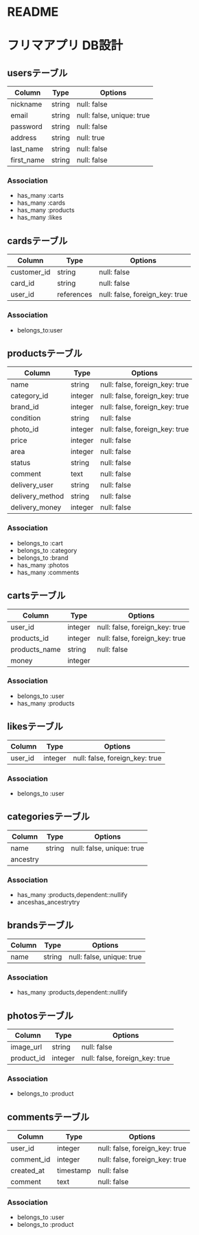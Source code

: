 # README

# フリマアプリ DB設計

## usersテーブル
|Column|Type|Options|
|------|----|-------|
|nickname|string|null: false|
|email|string|null: false, unique: true|
|password|string|null: false|
|address|string|null: true|
|last_name|string|null: false|
|first_name|string|null: false|
### Association
- has_many :carts
- has_many :cards
- has_many :products
- has_many :likes


## cardsテーブル
|Column|Type|Options|
|------|----|-------|
|customer_id|string|null: false|
|card_id|string|null: false|
|user_id|references|null: false, foreign_key: true|
### Association
- belongs_to:user

## productsテーブル
|Column|Type|Options|
|------|----|-------|
|name|string|null: false, foreign_key: true|
|category_id|integer|null: false, foreign_key: true|
|brand_id|integer|null: false, foreign_key: true|
|condition|string|null: false|
|photo_id|integer|null: false, foreign_key: true|
|price|integer|null: false|
|area|integer|null: false|
|status|string|null: false|
|comment|text|null: false|
|delivery_user|string|null: false|
|delivery_method|string|null: false|
|delivery_money|integer|null: false|
### Association
- belongs_to :cart
- belongs_to :category
- belongs_to :brand
- has_many :photos
- has_many :comments

## cartsテーブル
|Column|Type|Options|
|------|----|-------|
|user_id|integer|null: false, foreign_key: true|
|products_id|integer|null: false, foreign_key: true|
|products_name|string|null: false|
|money|integer||
### Association
- belongs_to :user
- has_many :products

## likesテーブル
|Column|Type|Options|
|------|----|-------|
|user_id|integer|null: false, foreign_key: true|
### Association
- belongs_to :user

## categoriesテーブル
|Column|Type|Options|
|------|----|-------|
|name|string|null: false, unique: true|
|ancestry|
### Association
- has_many :products,dependent::nullify
- anceshas_ancestrytry

## brandsテーブル
|Column|Type|Options|
|------|----|-------|
|name|string|null: false, unique: true|
### Association
- has_many :products,dependent::nullify


## photosテーブル
|Column|Type|Options|
|------|----|-------|
|image_url|string|null: false|
|product_id|integer|null: false, foreign_key: true|
### Association
- belongs_to :product


## commentsテーブル
|Column|Type|Options|
|------|----|-------|
|user_id|integer|null: false, foreign_key: true|
|comment_id|integer|null: false, foreign_key: true|
|created_at|timestamp|null: false|
|comment|text|null: false|
### Association
- belongs_to :user
- belongs_to :product

